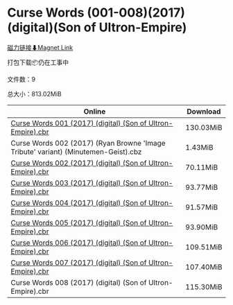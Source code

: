 # Curse Words (001-008)(2017)(digital)(Son of Ultron-Empire)

[磁力链接⬇Magnet Link](magnet:?xt=urn:btih:e783a764ec2ba0f511e2b3e32ce1ff7ac298f5f8&dn=Curse%20Words%20%28001-008%29%282017%29%28digital%29%28Son%20of%20Ultron-Empire%29)

打包下载📦仍在工事中

文件数：9

总大小：813.02MiB

Online | Download
--- | ---
[Curse Words 001 (2017) (digital) (Son of Ultron-Empire).cbr](https://github.com/alicewish/markdown/blob/master/comic/Curse-Words-001-2017-digital-Son-of-Ultron-Empire-cbr.md) | 130.03MiB
Curse Words 002 (2017) (Ryan Browne 'Image Tribute' variant) (Minutemen-Geist).cbz | 1.43MiB
[Curse Words 002 (2017) (digital) (Son of Ultron-Empire).cbr](https://github.com/alicewish/markdown/blob/master/comic/Curse-Words-002-2017-digital-Son-of-Ultron-Empire-cbr.md) | 70.11MiB
[Curse Words 003 (2017) (digital) (Son of Ultron-Empire).cbr](https://github.com/alicewish/markdown/blob/master/comic/Curse-Words-003-2017-digital-Son-of-Ultron-Empire-cbr.md) | 93.77MiB
[Curse Words 004 (2017) (digital) (Son of Ultron-Empire).cbr](https://github.com/alicewish/markdown/blob/master/comic/Curse-Words-004-2017-digital-Son-of-Ultron-Empire-cbr.md) | 91.57MiB
[Curse Words 005 (2017) (digital) (Son of Ultron-Empire).cbr](https://github.com/alicewish/markdown/blob/master/comic/Curse-Words-005-2017-digital-Son-of-Ultron-Empire-cbr.md) | 93.90MiB
[Curse Words 006 (2017) (digital) (Son of Ultron-Empire).cbr](https://github.com/alicewish/markdown/blob/master/comic/Curse-Words-006-2017-digital-Son-of-Ultron-Empire-cbr.md) | 109.51MiB
[Curse Words 007 (2017) (digital) (Son of Ultron-Empire).cbr](https://github.com/alicewish/markdown/blob/master/comic/Curse-Words-007-2017-digital-Son-of-Ultron-Empire-cbr.md) | 107.40MiB
Curse Words 008 (2017) (digital) (Son of Ultron-Empire).cbr | 115.30MiB